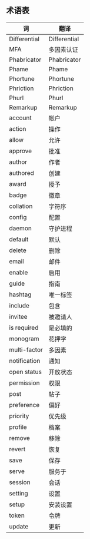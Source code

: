 ## 术语表

词 | 翻译
-- | -----------
Differential | Differential
MFA | 多因素认证
Phabricator | Phabricator
Phame | Phame
Phortune | Phortune
Phriction | Phriction
Phurl | Phurl
Remarkup | Remarkup
account | 帐户
action | 操作
allow | 允许
approve | 批准
author | 作者
authored | 创建
award | 授予
badge | 徽章
collation | 字符序
config | 配置
daemon | 守护进程
default | 默认
delete | 删除
email | 邮件
enable | 启用
guide | 指南
hashtag | 唯一标签
include | 包含
invitee | 被邀请人
is required | 是必填的
monogram | 花押字
multi-factor | 多因素
notification | 通知
open status | 开放状态
permission | 权限
post | 帖子|发送|发布
preference | 偏好
priority | 优先级
profile | 档案
remove | 移除
revert | 恢复
save | 保存
serve | 服务于
session | 会话
setting | 设置
setup | 安装设置
token | 令牌|符记|符号|语素
update | 更新
